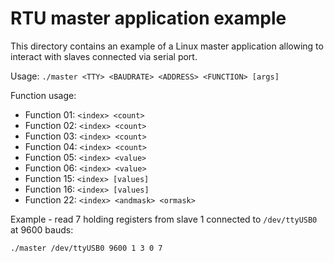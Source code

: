 # RTU master application example

This directory contains an example of a Linux master application allowing to interact
with slaves connected via serial port.

Usage:  `./master <TTY> <BAUDRATE> <ADDRESS> <FUNCTION> [args]`

Function usage:
 - Function 01: `<index> <count>`
 - Function 02: `<index> <count>`
 - Function 03: `<index> <count>`
 - Function 04: `<index> <count>`
 - Function 05: `<index> <value>`
 - Function 06: `<index> <value>`
 - Function 15: `<index> [values]`
 - Function 16: `<index> [values]`
 - Function 22: `<index> <andmask> <ormask>`

Example - read 7 holding registers from slave 1 connected to `/dev/ttyUSB0` at 9600 bauds:
```
./master /dev/ttyUSB0 9600 1 3 0 7
```
